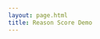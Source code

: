 ```yaml
---
layout: page.html
title: Reason Score Demo
---
```


<div id="demo" class="content">
    <script>window.RsSettings = { disableExternalDb: !1, numbers: !0, largeNumbers: !0, lines: !1, editable: !0, startClosed: !1, portData: !1, scoreDescription: !1, saveToCloud: !1, moreInfo: !0 }, window.RsSettings.dbCollection = "f-demo", window.RsExpandChildren = function (e) { const d = window.document.getElementById("expander-" + e), t = window.document.getElementById("children-" + e); t.classList.contains("hide") ? (t.classList.remove("hide"), d.classList.add("expanded"), d.classList.remove("collapsed")) : (t.classList.add("hide"), d.classList.remove("expanded"), d.classList.add("collapsed")) }, window.RsActions = [{ newData: { content: "[Fiction City](https://en.wikipedia.org/wiki/Fictional_city) should convert Elm Street to [only pedestrian traffic](https://en.wikipedia.org/wiki/Pedestrian_zone)?", id: "topClaim", type: "claim" }, type: "add_claim", dataId: "topClaim" }, { newData: { content: "The planning commission estimates this will increase foot traffic to local shops by 12% during peak hours.", id: "Y6N1dZyym0X5", type: "claim" }, type: "add_claim", dataId: "Y6N1dZyym0X5" }, { newData: { content: "The increase in revenue is expected to pay off the expense in under 2 years meeting the cities investment requirements.", id: "Y6N1dZycnavJ", type: "claim" }, type: "add_claim", dataId: "Y6N1dZycnavJ" }, { newData: { content: "This will result in traffic being diverted down residential streets.", id: "Y6N1dZxFx9Hk", type: "claim" }, type: "add_claim", dataId: "Y6N1dZxFx9Hk" }, { newData: { content: "Children safety is more important than profit for local shops.", id: "Y6N1dZxEuMNA", type: "claim" }, type: "add_claim", dataId: "Y6N1dZxEuMNA" }, { newData: { content: "A set of railroad tracks are no longer in use and the City can convert that to a new street.", id: "Y6N1dZxbqJ0O", type: "claim" }, type: "add_claim", dataId: "Y6N1dZxbqJ0O" }, { newData: { content: "The conversion will cost 2 Million dollars.", id: "Y6N1dZxRu7nP", type: "claim" }, type: "add_claim", dataId: "Y6N1dZxRu7nP" }, { newData: { parentId: "topClaim", childId: "Y6N1dZyym0X5", affects: "confidence", pro: !0, id: "Y6N1dZx0x2kP", priority: "", type: "claimEdge" }, type: "add_claimEdge", dataId: "Y6N1dZx0x2kP" }, { newData: { parentId: "Y6N1dZyym0X5", childId: "Y6N1dZycnavJ", affects: "relevance", pro: !0, id: "Y6N1dZxT7A8H", priority: "", type: "claimEdge" }, type: "add_claimEdge", dataId: "Y6N1dZxT7A8H" }, { newData: { parentId: "topClaim", childId: "Y6N1dZxFx9Hk", affects: "confidence", pro: !1, id: "Y6N1dZxX6c8l", priority: "", type: "claimEdge" }, type: "add_claimEdge", dataId: "Y6N1dZxX6c8l" }, { newData: { parentId: "Y6N1dZxFx9Hk", childId: "Y6N1dZxEuMNA", affects: "relevance", pro: !0, id: "Y6N1dZxqrFG1", priority: "", type: "claimEdge" }, type: "add_claimEdge", dataId: "Y6N1dZxqrFG1" }, { newData: { parentId: "Y6N1dZxFx9Hk", childId: "Y6N1dZxbqJ0O", affects: "confidence", pro: !1, id: "Y6N1dZxpzBQq", priority: "", type: "claimEdge" }, type: "add_claimEdge", dataId: "Y6N1dZxpzBQq" }, { newData: { parentId: "topClaim", childId: "Y6N1dZxRu7nP", affects: "confidence", pro: !1, id: "Y6N1dZxeFD9X", priority: "", type: "claimEdge" }, type: "add_claimEdge", dataId: "Y6N1dZxeFD9X" }, { newData: { sourceClaimId: "topClaim", topScoreId: "topClaim", reversible: !1, pro: !0, affects: "confidence", confidence: 0, relevance: 1, id: "topScore", priority: "", type: "score", scoreTreeId: "ScoreTree" }, type: "add_score", dataId: "topScore" }, { newData: { confidence: 1, id: "ScoreTree", sourceClaimId: "topClaim", topScoreId: "topScore", type: "scoreTree" }, type: "add_scoreTree", dataId: "ScoreTree" }]</script>
    <style>
            html{
               overflow-x: unset!important;
            }
            .content {
                padding: 0;
            }
            rs-score .more-info {
                cursor: pointer;
            }
            #demo {
                margin-top: 3rem;
            }
        @media (max-width:600px) {
            #demo {
                padding: 0;
                margin: 0;
                margin-top: 1rem;
            }
        }
    </style>
    <link href="static/css/main.32971b51.chunk.css" rel="stylesheet">
    <rs-score score-tree-id="ScoreTree"></rs-score>
    <script>!function (e) { function r(r) { for (var n, i, l = r[0], f = r[1], a = r[2], c = 0, s = []; c < l.length; c++)i = l[c], Object.prototype.hasOwnProperty.call(o, i) && o[i] && s.push(o[i][0]), o[i] = 0; for (n in f) Object.prototype.hasOwnProperty.call(f, n) && (e[n] = f[n]); for (p && p(r); s.length;)s.shift()(); return u.push.apply(u, a || []), t() } function t() { for (var e, r = 0; r < u.length; r++) { for (var t = u[r], n = !0, l = 1; l < t.length; l++) { var f = t[l]; 0 !== o[f] && (n = !1) } n && (u.splice(r--, 1), e = i(i.s = t[0])) } return e } var n = {}, o = { 1: 0 }, u = []; function i(r) { if (n[r]) return n[r].exports; var t = n[r] = { i: r, l: !1, exports: {} }; return e[r].call(t.exports, t, t.exports, i), t.l = !0, t.exports } i.m = e, i.c = n, i.d = function (e, r, t) { i.o(e, r) || Object.defineProperty(e, r, { enumerable: !0, get: t }) }, i.r = function (e) { "undefined" != typeof Symbol && Symbol.toStringTag && Object.defineProperty(e, Symbol.toStringTag, { value: "Module" }), Object.defineProperty(e, "__esModule", { value: !0 }) }, i.t = function (e, r) { if (1 & r && (e = i(e)), 8 & r) return e; if (4 & r && "object" == typeof e && e && e.__esModule) return e; var t = Object.create(null); if (i.r(t), Object.defineProperty(t, "default", { enumerable: !0, value: e }), 2 & r && "string" != typeof e) for (var n in e) i.d(t, n, function (r) { return e[r] }.bind(null, n)); return t }, i.n = function (e) { var r = e && e.__esModule ? function () { return e.default } : function () { return e }; return i.d(r, "a", r), r }, i.o = function (e, r) { return Object.prototype.hasOwnProperty.call(e, r) }, i.p = "/"; var l = this.webpackJsonpeditor = this.webpackJsonpeditor || [], f = l.push.bind(l); l.push = r, l = l.slice(); for (var a = 0; a < l.length; a++)r(l[a]); var p = f; t() }([])</script>
    <script src="static/js/2.977785ba.chunk.js"></script>
    <script src="static/js/main.f10a4f42.chunk.js"></script>
    </div>
